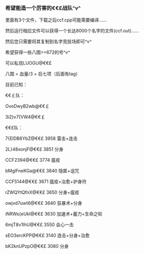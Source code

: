 ### 希望能造一个厉害的€€£战队^v^

里面有3个文件，下载之后ccf.cpp可能需要编译……

然后运行相应文件可以获得一个长达8000个名字的文件(ccf.out)……

然后您只需要将其复制到名字竞技场即可^v^

希望获得一些八围>=672的号^v^

可以私信LUOGU@€€£

八围 = 血量/3 + 后七项（后面有tag）

目前已知：

€€￡队：

OvoDwyB2wb@€€￡

3i2}v7{VW4@€€￡

€€£队：

7{ElDB6YbZ@€€£ 3958 雷击+连击

2L}48xonjF@€€£ 3851 分身

CCF2394@€€£ 3774 瘟疫

bMglFneKGa@€€£ 3840 隐匿+诅咒

CCF5144@€€£ 3671 瘟疫+治愈+护身符

rZWQYtQfnX@€€£ 3650 分身+瘟疫

owjvd7uwt6@€€£ 3640 狂暴术+分身

iNRWs{eUkI@€€£ 3630 加速术+蓄力+生命之轮

6mjT8v1lhU@€€£ 3550 会心一击

sEO3ercKPP@€€£ 3140 连击+分身+治愈

bK2knUPzpO@€€£ 3080 分身
